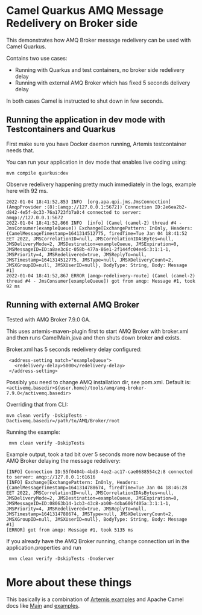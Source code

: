 # Camel Quarkus AMQ Message Redelivery on Broker side 

This demonstrates how AMQ Broker message redelivery can be used with Camel Quarkus.

Contains two use cases:

- Running with Quarkus and test containers, no broker side redelivery delay
- Running with external AMQ Broker which has fixed 5 seconds delivery delay

In both cases Camel is instructed to shut down in few seconds.

## Running the application in dev mode with Testcontainers and Quarkus

First make sure you have Docker daemon running, Artemis testcontainer needs that.

You can run your application in dev mode that enables live coding using:
```shell script
mvn compile quarkus:dev
```

Observe redelivery happening pretty much immediately in the logs, example here with 92 ms.

```
2022-01-04 18:41:52,853 INFO  [org.apa.qpi.jms.JmsConnection] (AmqpProvider :(8):[amqp://127.0.0.1:5672]) Connection ID:2e6ea2b2-d842-4e5f-8c33-76a1723fb7a0:4 connected to server: amqp://127.0.0.1:5672
2022-01-04 18:41:52,866 INFO  [info] (Camel (camel-2) thread #4 - JmsConsumer[exampleQueue]) Exchange[ExchangePattern: InOnly, Headers: {CamelMessageTimestamp=1641314512775, firedTime=Tue Jan 04 18:41:52 EET 2022, JMSCorrelationID=null, JMSCorrelationIDAsBytes=null, JMSDeliveryMode=2, JMSDestination=exampleQueue, JMSExpiration=0, JMSMessageID=ID:a8ae3c6c-058b-477a-86e1-2f144fc04ee5:3:1:1-1, JMSPriority=4, JMSRedelivered=true, JMSReplyTo=null, JMSTimestamp=1641314512775, JMSType=null, JMSXDeliveryCount=2, JMSXGroupID=null, JMSXUserID=null}, BodyType: String, Body: Message #1]
2022-01-04 18:41:52,867 ERROR [amqp-redelivery-route] (Camel (camel-2) thread #4 - JmsConsumer[exampleQueue]) got from amqp: Message #1, took 92 ms
```

## Running with external AMQ Broker

Tested with AMQ Broker 7.9.0 GA.

This uses artemis-maven-plugin first to start AMQ Broker with broker.xml and then runs CamelMain.java and then shuts down broker and exists.

Broker.xml has 5 seconds redelivery delay configured:

```
 <address-setting match="exampleQueue">
   <redelivery-delay>5000</redelivery-delay>
 </address-setting>
```

Possibly you need to change AMQ installation dir, see pom.xml. Default is:
```<activemq.basedir>${user.home}/tools/amq/amq-broker-7.9.0</activemq.basedir>```

Overriding that from CLI:

```shell
mvn clean verify -DskipTests -Dactivemq.basedir=/path/to/AMQ/Broker/root 
```
Running the example:

```shell script
 mvn clean verify -DskipTests
```

Example output, took a tad bit over 5 seconds more now because of the AMQ Broker delaying the message redelivery:

```
[INFO] Connection ID:55f0404b-4bd3-4ee2-ac17-cae0688554c2:8 connected to server: amqp://127.0.0.1:61616
[INFO] Exchange[ExchangePattern: InOnly, Headers: {CamelMessageTimestamp=1641314788674, firedTime=Tue Jan 04 18:46:28 EET 2022, JMSCorrelationID=null, JMSCorrelationIDAsBytes=null, JMSDeliveryMode=2, JMSDestination=exampleQueue, JMSExpiration=0, JMSMessageID=ID:08063b14-1cb3-43c8-ab00-4dba606f405a:3:1:1-1, JMSPriority=4, JMSRedelivered=true, JMSReplyTo=null, JMSTimestamp=1641314788674, JMSType=null, JMSXDeliveryCount=2, JMSXGroupID=null, JMSXUserID=null}, BodyType: String, Body: Message #1]
[ERROR] got from amqp: Message #1, took 5135 ms
```

If you already have the AMQ Broker running, change connection uri in the application.properties and run

```shell script
 mvn clean verify -DskipTests -DnoServer
```

# More about these things

This basically is a combination of [Artemis examples](https://activemq.apache.org/components/artemis/documentation/latest/examples.html) and Apache Camel docs like [Main](https://camel.apache.org/components/3.14.x/others/main.html#_examples) and [examples](https://github.com/apache/camel-examples/tree/main/examples).
